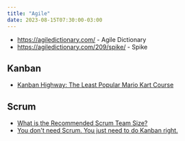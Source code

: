 ```yaml
---
title: "Agile"
date: 2023-08-15T07:30:00-03:00
---
```


- https://agiledictionary.com/ - Agile Dictionary
- https://agiledictionary.com/209/spike/ - Spike

## Kanban
- [Kanban Highway: The Least Popular Mario Kart Course](https://blog.danslimmon.com/2015/06/05/kanban-highway-the-least-popular-mario-kart-course/)

## Scrum
- [What is the Recommended Scrum Team Size?](https://agilepainrelief.com/blog/scrum-team-size.html)
- [You don't need Scrum. You just need to do Kanban right.](https://lucasfcosta.com/2022/10/02/scrum-versus-kanban.html)
